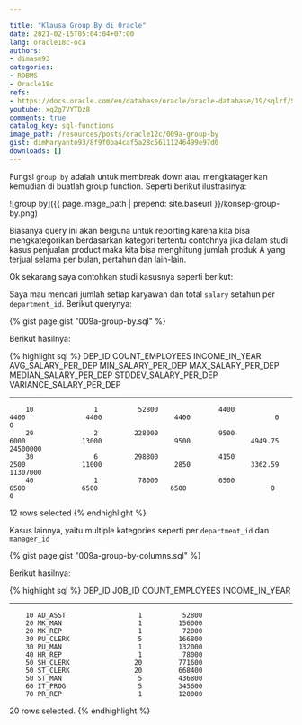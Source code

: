 ```yaml
---

title: "Klausa Group By di Oracle"
date: 2021-02-15T05:04:04+07:00
lang: oracle18c-oca
authors:
- dimasm93
categories:
- RDBMS
- Oracle18c
refs: 
- https://docs.oracle.com/en/database/oracle/oracle-database/19/sqlrf/SELECT.html#GUID-CFA006CA-6FF1-4972-821E-6996142A51C6
youtube: xq2g7VYTDz8
comments: true
catalog_key: sql-functions
image_path: /resources/posts/oracle12c/009a-group-by
gist: dimMaryanto93/8f9f0ba4caf5a28c56111246499e97d0
downloads: []
---
```


Fungsi `group by` adalah untuk membreak down atau mengkatagerikan kemudian di buatlah group function. Seperti berikut ilustrasinya:

<!--more-->

![group by]({{ page.image_path | prepend: site.baseurl }}/konsep-group-by.png)

Biasanya query ini akan berguna untuk reporting karena kita bisa mengkategorikan berdasarkan kategori tertentu contohnya jika dalam studi kasus penjualan product maka kita bisa menghitung jumlah produk A yang terjual selama per bulan, pertahun dan lain-lain. 

Ok sekarang saya contohkan studi kasusnya seperti berikut: 

Saya mau mencari jumlah setiap karyawan dan total `salary` setahun per `department_id`. Berikut querynya:

{% gist page.gist "009a-group-by.sql" %}

Berikut hasilnya:

{% highlight sql %}
    DEP_ID COUNT_EMPLOYEES INCOME_IN_YEAR AVG_SALARY_PER_DEP MIN_SALARY_PER_DEP MAX_SALARY_PER_DEP MEDIAN_SALARY_PER_DEP STDDEV_SALARY_PER_DEP VARIANCE_SALARY_PER_DEP
---------- --------------- -------------- ------------------ ------------------ ------------------ --------------------- --------------------- -----------------------
        10               1          52800               4400               4400               4400                  4400                     0                       0
        20               2         228000               9500               6000              13000                  9500               4949.75                24500000
        30               6         298800               4150               2500              11000                  2850               3362.59                11307000
        40               1          78000               6500               6500              6500                  6500                     0                        0

12 rows selected
{% endhighlight %}

Kasus lainnya, yaitu multiple kategories seperti per `department_id` dan `manager_id`

{% gist page.gist "009a-group-by-columns.sql" %}

Berikut hasilnya:

{% highlight sql %}
    DEP_ID JOB_ID     COUNT_EMPLOYEES INCOME_IN_YEAR
---------- ---------- --------------- --------------
        10 AD_ASST                  1          52800
        20 MK_MAN                   1         156000
        20 MK_REP                   1          72000
        30 PU_CLERK                 5         166800
        30 PU_MAN                   1         132000
        40 HR_REP                   1          78000
        50 SH_CLERK                20         771600
        50 ST_CLERK                20         668400
        50 ST_MAN                   5         436800
        60 IT_PROG                  5         345600
        70 PR_REP                   1         120000

20 rows selected.
{% endhighlight %}
